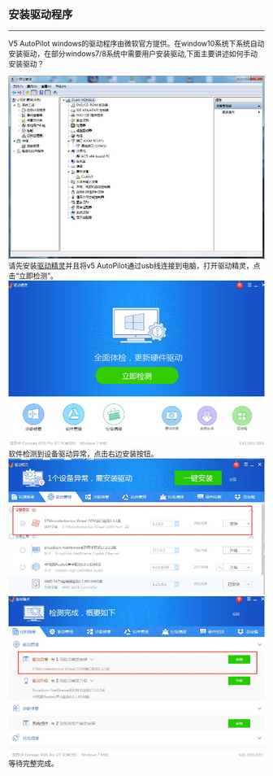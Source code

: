 ## 安装驱动程序

---

V5 AutoPilot windows的驱动程序由微软官方提供。在window10系统下系统自动安装驱动，在部分windows7/8系统中需要用户安装驱动,下面主要讲述如何手动安装驱动？

![no drive](../assets/no_drive.jpg)
请先安装[驱动精灵](http://www.drivergenius.com/)并且将v5 AutoPilot通过usb线连接到电脑，打开驱动精灵，点击“立即检测”。
![v5_driver](../assets/v5_driver.jpg)
软件检测到设备驱动异常，点击右边安装按钮。
![v5_driver2](../assets/v5_driver2.jpg)
![v5_driver3](../assets/v5_driver3.jpg)
等待完整完成。





